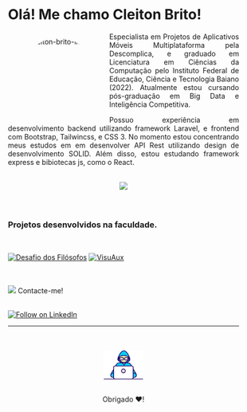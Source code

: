 #

<div style="padding: 20px;" height="100">

<h1>Olá! Me chamo Cleiton Brito!</h1>

<img style="border-radius: 50%; margin: 10px 30px;" align="left" alt="cleiton-brito-image" height="150" src="https://avatars.githubusercontent.com/u/29292376?v=4">
<p align="justify"> 
Especialista em Projetos de Aplicativos Móveis Multiplataforma pela Descomplica, e graduado em Licenciatura em Ciências da Computação pelo Instituto Federal de Educação, Ciência e Tecnologia Baiano (2022). Atualmente estou cursando pós-graduação em Big Data e Inteligência Competitiva.
</p>

<p align="justify">
Possuo experiência em desenvolvimento backend utilizando framework Laravel, e frontend com Bootstrap, Tailwincss, e CSS 3. No momento estou concentrando meus estudos em em desenvolver API Rest utilizando design de desenvolvimento SOLID. Além disso, estou estudando framework express e bibiotecas js, como o React.
</p>

<br>

<div align="center">
  <a href="https://github.com/cleitonbrito">
    <img height="180em" src="https://github-readme-stats.vercel.app/api?username=cleitonbrito&show_icons=true&theme=transparent&bg_color=00000000&title_color=ebebeb&text_color=0d95ba&icon_color=fff&ring_color=abc40a&include_all_commits=true&count_private=true"/>
  </a>
</div>
<br>
<br>

<h3>Projetos desenvolvidos na faculdade.</h3>

<br>

[![Desafio dos Filósofos](https://github-readme-stats.vercel.app/api/pin/?username=cleitonbrito&repo=DesafioDosFilosofos&bg_color=c2c2&text_color=eeee&title_color=ebebeb&icon_color=fff)](https://github.com/CleitonBrito/DesafioDosFilosofos)
[![VisuAux](https://github-readme-stats.vercel.app/api/pin/?username=cleitonbrito&repo=AppMatematica-VisuAux&bg_color=c2c2&text_color=eeee&title_color=ebebeb&icon_color=fff)](https://github.com/CleitonBrito/AppMatematica-VisuAux)

<br>
<br>
<img style="width: 20px" src="https://github.githubassets.com/images/icons/emoji/unicode/1f468-1f4bb.png?v8" /> Contacte-me!
<br>
<br>
<p align="left">
  <a href="https://www.linkedin.com/in/cleiton-brito-850911252/"><img title="Follow on LinkedIn" src="https://img.shields.io/badge/LinkedIn-0077B5?style=for-the-badge&logo=linkedin&logoColor=white"/></a>

---
<br>
<br>


<div align="center">
<img style="width: 80px" align="center" src="files/dev-animation.gif" />
<br>
<br>

Obrigado ❤️!
</div>

